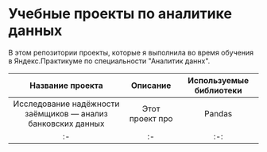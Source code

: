 # Учебные проекты по аналитике данных
В этом репозитории проекты, которые я выполнила во время обучения в Яндекс.Практикуме по специальности "Аналитик даннх".

| Название проекта | Описание| Используемые библиотеки |
| :--------------: | :-------------------------: | :----------------------: | 
| Исследование надёжности заёмщиков — анализ банковских данных | Этот проект про | Pandas | 
| :- | :- | :-: | 
